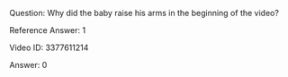 Question: Why did the baby raise his arms in the beginning of the video?

Reference Answer: 1

Video ID: 3377611214

Answer: 0

